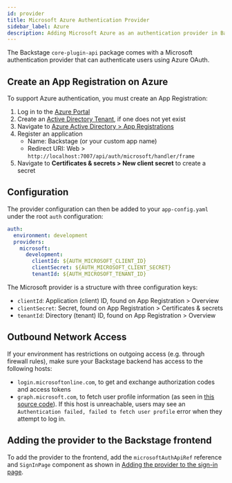 ```yaml
---
id: provider
title: Microsoft Azure Authentication Provider
sidebar_label: Azure
description: Adding Microsoft Azure as an authentication provider in Backstage
---
```


The Backstage `core-plugin-api` package comes with a Microsoft authentication
provider that can authenticate users using Azure OAuth.

## Create an App Registration on Azure

To support Azure authentication, you must create an App Registration:

1. Log in to the [Azure Portal](https://portal.azure.com/)
2. Create an
   [Active Directory Tenant](https://portal.azure.com/#blade/Microsoft_AAD_IAM/ActiveDirectoryMenuBlade/Overview),
   if one does not yet exist
3. Navigate to
   [Azure Active Directory > App Registrations](https://portal.azure.com/#blade/Microsoft_AAD_IAM/ActiveDirectoryMenuBlade/RegisteredApps)
4. Register an application
   - Name: Backstage (or your custom app name)
   - Redirect URI: Web >
     `http://localhost:7007/api/auth/microsoft/handler/frame`
5. Navigate to **Certificates & secrets > New client secret** to create a secret

## Configuration

The provider configuration can then be added to your `app-config.yaml` under the
root `auth` configuration:

```yaml
auth:
  environment: development
  providers:
    microsoft:
      development:
        clientId: ${AUTH_MICROSOFT_CLIENT_ID}
        clientSecret: ${AUTH_MICROSOFT_CLIENT_SECRET}
        tenantId: ${AUTH_MICROSOFT_TENANT_ID}
```

The Microsoft provider is a structure with three configuration keys:

- `clientId`: Application (client) ID, found on App Registration > Overview
- `clientSecret`: Secret, found on App Registration > Certificates & secrets
- `tenantId`: Directory (tenant) ID, found on App Registration > Overview

## Outbound Network Access

If your environment has restrictions on outgoing access (e.g. through
firewall rules), make sure your Backstage backend has access to the following
hosts:

- `login.microsoftonline.com`, to get and exchange authorization codes and access
  tokens
- `graph.microsoft.com`, to fetch user profile information (as seen
  in [this source
  code](https://github.com/seanfisher/passport-microsoft/blob/0456aa9bce05579c18e77f51330176eb26373658/lib/strategy.js#L93-L95)).
  If this host is unreachable, users may see an `Authentication failed, failed to fetch user profile` error when they attempt to log in.


## Adding the provider to the Backstage frontend

To add the provider to the frontend, add the `microsoftAuthApiRef` reference and
`SignInPage` component as shown in
[Adding the provider to the sign-in page](../index.md#adding-the-provider-to-the-sign-in-page).
